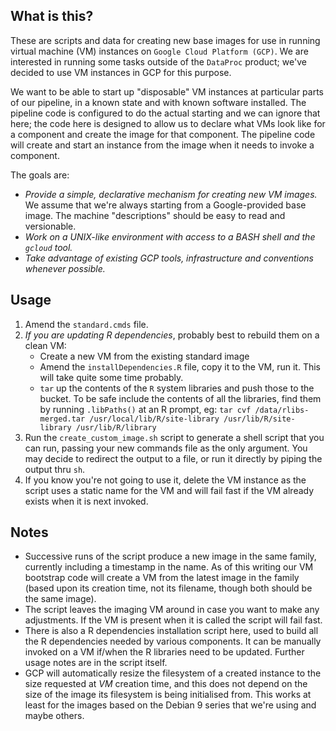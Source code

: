 ## What is this?

These are scripts and data for creating new base images for use in running virtual machine (VM) instances on `Google Cloud
Platform (GCP)`. We are interested in running some tasks outside of the `DataProc` product; we've decided to use VM instances in
GCP for this purpose.

We want to be able to start up "disposable" VM instances at particular parts of our pipeline, in a known state and with known
software installed. The pipeline code is configured to do the actual starting and we can ignore that here; the code here is
designed to allow us to declare what VMs look like for a component and create the image for that component. The pipeline code will
create and start an instance from the image when it needs to invoke a component.

The goals are:

* _Provide a simple, declarative mechanism for creating new VM images._ We assume that we're always starting from a
    Google-provided base image. The machine "descriptions" should be easy to read and versionable.
* _Work on a UNIX-like environment with access to a BASH shell and the `gcloud` tool._
* _Take advantage of existing GCP tools, infrastructure and conventions whenever possible._

## Usage

1. Amend the `standard.cmds` file.
1. *If you are updating R dependencies*, probably best to rebuild them on a clean VM:
     * Create a new VM from the existing standard image
     * Amend the `installDependencies.R` file, copy it to the VM, run it. This will take quite some time probably.
     * `tar` up the contents of the `R` system libraries and push those to the bucket. To be safe include the contents of all the
         libraries, find them by running `.libPaths()` at an R prompt, eg:
         `tar cvf /data/rlibs-merged.tar /usr/local/lib/R/site-library /usr/lib/R/site-library /usr/lib/R/library`
1. Run the `create_custom_image.sh` script to generate a shell script that you can run, passing your new commands file as the only
   argument. You may decide to redirect the output to a file, or run it directly by piping the output thru `sh`.
1. If you know you're not going to use it, delete the VM instance as the script uses a static name for the VM and will fail fast
   if the VM already exists when it is next invoked.

## Notes

* Successive runs of the script produce a new image in the same family, currently including a timestamp in the name. As of this
    writing our VM bootstrap code will create a VM from the latest image in the family (based upon its creation time, not its
    filename, though both should be the same image).
* The script leaves the imaging VM around in case you want to make any adjustments. If the VM is present when it is called the 
    script will fail fast.
* There is also a R dependencies installation script here, used to build all the R dependencies needed by various components. It 
    can be manually invoked on a VM if/when the R libraries need to be updated. Further usage notes are in the script itself.
* GCP will automatically resize the filesystem of a created instance to the size requested at *VM* creation time, and this does not 
    depend on the size of the image its filesystem is being initialised from. This works at least for the images based on the Debian 
    9 series that we're using and maybe others. 
